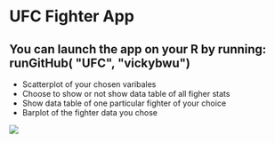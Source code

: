# UFC Fighter App
## You can launch the app on your R by running: runGitHub( "UFC", "vickybwu") 
- Scatterplot of your chosen varibales 
- Choose to show or not show data table of all figher stats 
- Show data table of one particular fighter of your choice
- Barplot of the fighter data you chose 


![](ufc_rshiny_gif.gif)
